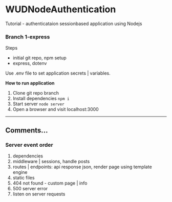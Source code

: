 # WUDNodeAuthentication
Tutorial - authenticataion sessionbased application using Nodejs

### Branch 1-express

Steps
- initial git repo, npm setup 
- express, dotenv

Use .env file to set application secrets | variables. 

**How to run application**
1. Clone git repo branch
2. Install dependencies `npm i`
3. Start server `node server` 
4. Open a browser and visit localhost:3000

___

## Comments...

### Server event order
1. dependencies
2. middleware | sessions, handle posts
3. routes | endpoints: api response json, render page using template engine
4. static files
5. 404 not found - custom page | info
6. 500 server error
7. listen on server requests